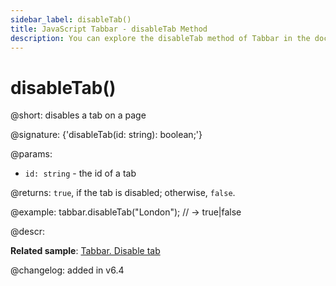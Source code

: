 ```yaml
---
sidebar_label: disableTab()
title: JavaScript Tabbar - disableTab Method 
description: You can explore the disableTab method of Tabbar in the documentation of the DHTMLX JavaScript UI library. Browse developer guides and API reference, try out code examples and live demos, and download a free 30-day evaluation version of DHTMLX Suite.
---
```


# disableTab()

@short: disables a tab on a page

@signature: {'disableTab(id: string): boolean;'}

@params:
- `id: string` - the id of a tab

@returns:
`true`, if the tab is disabled; otherwise, `false`.

@example:
tabbar.disableTab("London");
// -> true|false

@descr:

**Related sample**: [Tabbar. Disable tab](https://snippet.dhtmlx.com/9l3egq3z)

@changelog: added in v6.4

[comment]: # (@relatedapi: tabbar/api/tabbar_enabletab_method.md)

[comment]: # (@related: tabbar/work_with_tabbar.md#enablingdisabling-a-tab)
